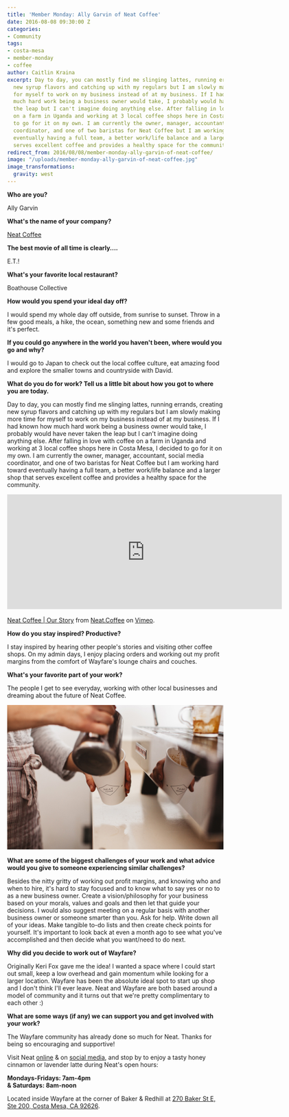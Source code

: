 ```yaml
---
title: 'Member Monday: Ally Garvin of Neat Coffee'
date: 2016-08-08 09:30:00 Z
categories:
- Community
tags:
- costa-mesa
- member-monday
- coffee
author: Caitlin Kraina
excerpt: Day to day, you can mostly find me slinging lattes, running errands, creating
  new syrup flavors and catching up with my regulars but I am slowly making more time
  for myself to work on my business instead of at my business. If I had known how
  much hard work being a business owner would take, I probably would have never taken
  the leap but I can't imagine doing anything else. After falling in love with coffee
  on a farm in Uganda and working at 3 local coffee shops here in Costa Mesa, I decided
  to go for it on my own. I am currently the owner, manager, accountant, social media
  coordinator, and one of two baristas for Neat Coffee but I am working hard toward
  eventually having a full team, a better work/life balance and a larger shop that
  serves excellent coffee and provides a healthy space for the community.
redirect_from: 2016/08/08/member-monday-ally-garvin-of-neat-coffee/
image: "/uploads/member-monday-ally-garvin-of-neat-coffee.jpg"
image_transformations:
  gravity: west
---
```


**Who are you?**

Ally Garvin

**What's the name of your company?**

[Neat Coffee](http://neat.coffee)

**The best movie of all time is clearly....**

E.T.!

**What's your favorite local restaurant?**

Boathouse Collective

**How would you spend your ideal day off?**

I would spend my whole day off outside, from sunrise to sunset. Throw in a few good meals, a hike, the ocean, something new and some friends and it's perfect.

**If you could go anywhere in the world you haven't been, where would you go and why?**

I would go to Japan to check out the local coffee culture, eat amazing food and explore the smaller towns and countryside with David.

**What do you do for work? Tell us a little bit about how you got to where you are today.**

Day to day, you can mostly find me slinging lattes, running errands, creating new syrup flavors and catching up with my regulars but I am slowly making more time for myself to work on my business instead of at my business. If I had known how much hard work being a business owner would take, I probably would have never taken the leap but I can't imagine doing anything else. After falling in love with coffee on a farm in Uganda and working at 3 local coffee shops here in Costa Mesa, I decided to go for it on my own. I am currently the owner, manager, accountant, social media coordinator, and one of two baristas for Neat Coffee but I am working hard toward eventually having a full team, a better work/life balance and a larger shop that serves excellent coffee and provides a healthy space for the community.

<iframe src="https://player.vimeo.com/video/175587975" width="640" height="267" frameborder="0" webkitallowfullscreen mozallowfullscreen allowfullscreen></iframe>
<p><a href="https://vimeo.com/175587975">Neat Coffee | Our Story</a> from <a href="https://vimeo.com/user54578162">Neat.Coffee</a> on <a href="https://vimeo.com">Vimeo</a>.</p>

**How do you stay inspired? Productive?**

I stay inspired by hearing other people's stories and visiting other coffee shops. On my admin days, I enjoy placing orders and working out my profit margins from the comfort of Wayfare's lounge chairs and couches.

**What's your favorite part of your work?**

The people I get to see everyday, working with other local businesses and dreaming about the future of Neat Coffee.

![Ally Garvin](/uploads/member-monday-ally-garvin-of-neat-coffee-2.jpg)

**What are some of the biggest challenges of your work and what advice would you give to someone experiencing similar challenges?**

Besides the nitty gritty of working out profit margins, and knowing who and when to hire, it's hard to stay focused and to know what to say yes or no to as a new business owner. Create a vision/philosophy for your business based on your morals, values and goals and then let that guide your decisions. I would also suggest meeting on a regular basis with another business owner or someone smarter than you. Ask for help. Write down all of your ideas. Make tangible to-do lists and then create check points for yourself. It's important to look back at even a month ago to see what you've accomplished and then decide what you want/need to do next.

**Why did you decide to work out of Wayfare?**

Originally Keri Fox gave me the idea! I wanted a space where I could start out small, keep a low overhead and gain momentum while looking for a larger location. Wayfare has been the absolute ideal spot to start up shop and I don't think I'll ever leave. Neat and Wayfare are both based around a model of community and it turns out that we're pretty complimentary to each other :)

**What are some ways (if any) we can support you and get involved with your work?**

The Wayfare community has already done so much for Neat. Thanks for being so encouraging and supportive!

Visit Neat [online](http://neat.coffee) & on [social media](http://instagram.com/neat.coffee), and stop by to enjoy a tasty honey cinnamon or lavender latte during Neat's open hours:

**Mondays-Fridays: 7am-4pm  
& Saturdays: 8am-noon**

Located inside Wayfare at the corner of Baker & Redhill at [270 Baker St E, Ste 200, Costa Mesa, CA 92626](https://goo.gl/maps/PH8TPTV6rKN2).
